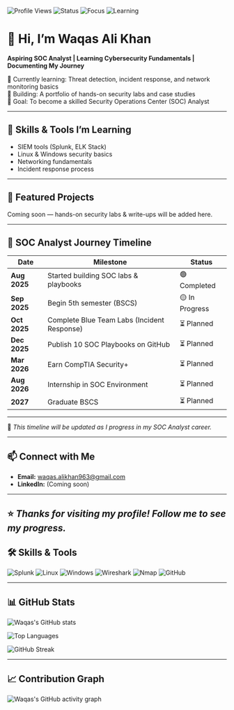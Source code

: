 ![Profile Views](https://komarev.com/ghpvc/?username=WaqasAliKhan&color=blue)
![Status](https://img.shields.io/badge/Status-Open%20to%20Opportunities-brightgreen)
![Focus](https://img.shields.io/badge/Focus-Cybersecurity%20%7C%20SOC-orange)
![Learning](https://img.shields.io/badge/Learning-Threat%20Detection%20%7C%20Incident%20Response-blueviolet)

# 👋 Hi, I’m Waqas Ali Khan

**Aspiring SOC Analyst | Learning Cybersecurity Fundamentals | Documenting My Journey**

🔹 Currently learning: Threat detection, incident response, and network monitoring basics  
🔹 Building: A portfolio of hands-on security labs and case studies  
🔹 Goal: To become a skilled Security Operations Center (SOC) Analyst

---

## 🚀 Skills & Tools I’m Learning
- SIEM tools (Splunk, ELK Stack)
- Linux & Windows security basics
- Networking fundamentals
- Incident response process

---

## 📂 Featured Projects
Coming soon — hands-on security labs & write-ups will be added here.

---

## 📅 SOC Analyst Journey Timeline

| Date       | Milestone | Status |
|------------|-----------|--------|
| **Aug 2025** | Started building SOC labs & playbooks | 🟢 Completed |
| **Sep 2025** | Begin 5th semester (BSCS) | 🟡 In Progress |
| **Oct 2025** | Complete Blue Team Labs (Incident Response) | ⏳ Planned |
| **Dec 2025** | Publish 10 SOC Playbooks on GitHub | ⏳ Planned |
| **Mar 2026** | Earn CompTIA Security+ | ⏳ Planned |
| **Aug 2026** | Internship in SOC Environment | ⏳ Planned |
| **2027** | Graduate BSCS | ⏳ Planned |

---

📌 *This timeline will be updated as I progress in my SOC Analyst career.*

---

## 📫 Connect with Me
- **Email:** waqas.alikhan963@gmail.com
- **LinkedIn:** (Coming soon)


---

⭐ *Thanks for visiting my profile! Follow me to see my progress.*
---

## 🛠️ Skills & Tools
![Splunk](https://img.shields.io/badge/Splunk-000000?style=for-the-badge&logo=splunk&logoColor=white)
![Linux](https://img.shields.io/badge/Linux-FCC624?style=for-the-badge&logo=linux&logoColor=black)
![Windows](https://img.shields.io/badge/Windows-0078D6?style=for-the-badge&logo=windows&logoColor=white)
![Wireshark](https://img.shields.io/badge/Wireshark-1679A7?style=for-the-badge&logo=wireshark&logoColor=white)
![Nmap](https://img.shields.io/badge/Nmap-004B87?style=for-the-badge&logo=gnu-bash&logoColor=white)
![GitHub](https://img.shields.io/badge/GitHub-181717?style=for-the-badge&logo=github&logoColor=white)

---

## 📊 GitHub Stats
![Waqas's GitHub stats](https://github-readme-stats.vercel.app/api?username=WaqasAliKhan&show_icons=true&theme=tokyonight)

![Top Languages](https://github-readme-stats.vercel.app/api/top-langs/?username=WaqasAliKhan&layout=compact&theme=tokyonight)

![GitHub Streak](https://streak-stats.demolab.com?user=WaqasAliKhan&theme=tokyonight&hide_border=true)

---

## 📈 Contribution Graph
![Waqas's GitHub activity graph](https://github-readme-activity-graph.vercel.app/graph?username=WaqasAliKhan&theme=tokyonight)

